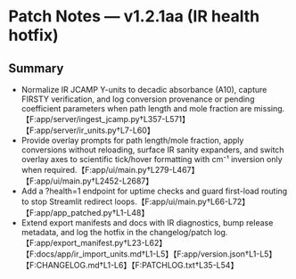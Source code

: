 # Patch Notes — v1.2.1aa (IR health hotfix)

## Summary
- Normalize IR JCAMP Y-units to decadic absorbance (A10), capture FIRSTY verification, and log conversion provenance or pending coefficient parameters when path length and mole fraction are missing.【F:app/server/ingest_jcamp.py†L357-L571】【F:app/server/ir_units.py†L7-L60】
- Provide overlay prompts for path length/mole fraction, apply conversions without reloading, surface IR sanity expanders, and switch overlay axes to scientific tick/hover formatting with cm⁻¹ inversion only when required.【F:app/ui/main.py†L279-L467】【F:app/ui/main.py†L2452-L2687】
- Add a ?health=1 endpoint for uptime checks and guard first-load routing to stop Streamlit redirect loops.【F:app/ui/main.py†L66-L72】【F:app/app_patched.py†L1-L48】
- Extend export manifests and docs with IR diagnostics, bump release metadata, and log the hotfix in the changelog/patch log.【F:app/export_manifest.py†L23-L62】【F:docs/app/ir_import_units.md†L1-L5】【F:app/version.json†L1-L5】【F:CHANGELOG.md†L1-L6】【F:PATCHLOG.txt†L35-L54】

